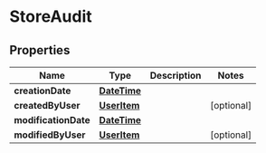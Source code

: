 
# StoreAudit

## Properties
Name | Type | Description | Notes
------------ | ------------- | ------------- | -------------
**creationDate** | [**DateTime**](DateTime.md) |  | 
**createdByUser** | [**UserItem**](UserItem.md) |  |  [optional]
**modificationDate** | [**DateTime**](DateTime.md) |  | 
**modifiedByUser** | [**UserItem**](UserItem.md) |  |  [optional]



